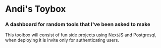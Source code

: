 # Andi's Toybox
### A dashboard for random tools that I've been asked to make
  

This toolbox will consist of fun side projects using NextJS and Postgresql, when deploying it is invite only for authenticating users.
